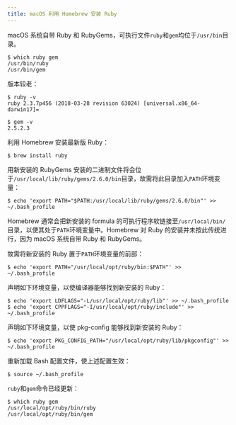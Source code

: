```yaml
---
title: macOS 利用 Homebrew 安装 Ruby
---
```


macOS 系统自带 Ruby 和 RubyGems，可执行文件`ruby`和`gem`均位于`/usr/bin`目录。

    $ which ruby gem
    /usr/bin/ruby
    /usr/bin/gem

版本较老：

    $ ruby -v
    ruby 2.3.7p456 (2018-03-28 revision 63024) [universal.x86_64-darwin17]=

    $ gem -v
    2.5.2.3

利用 Homebrew 安装最新版 Ruby：

    $ brew install ruby

用新安装的 RubyGems 安装的二进制文件将会位于`/usr/local/lib/ruby/gems/2.6.0/bin`目录，故需将此目录加入`PATH`环境变量：

    $ echo 'export PATH="$PATH:/usr/local/lib/ruby/gems/2.6.0/bin"' >> ~/.bash_profile

Homebrew 通常会把新安装的 formula 的可执行程序软链接至`/usr/local/bin/`目录，以使其处于`PATH`环境变量中。Homebrew 对 Ruby 的安装并未按此传统进行，因为 macOS 系统自带 Ruby 和 RubyGems。

故需将新安装的 Ruby 置于`PATH`环境变量的前部：

    $ echo 'export PATH="/usr/local/opt/ruby/bin:$PATH"' >> ~/.bash_profile

声明如下环境变量，以使编译器能够找到新安装的 Ruby：

    $ echo 'export LDFLAGS="-L/usr/local/opt/ruby/lib"' >> ~/.bash_profile
    $ echo 'export CPPFLAGS="-I/usr/local/opt/ruby/include"' >> ~/.bash_profile

声明如下环境变量，以使 pkg-config 能够找到新安装的 Ruby：

    $ echo 'export PKG_CONFIG_PATH="/usr/local/opt/ruby/lib/pkgconfig"' >> ~/.bash_profile

重新加载 Bash 配置文件，使上述配置生效：

    $ source ~/.bash_profile

`ruby`和`gem`命令已经更新：

    $ which ruby gem
    /usr/local/opt/ruby/bin/ruby
    /usr/local/opt/ruby/bin/gem
